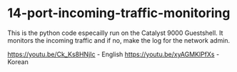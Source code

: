 # 14-port-incoming-traffic-monitoring 

This is the python code especailly run on the Catalyst 9000 Guestshell.
It monitors the incoming traffic and if no, make the log for the network admin.

https://youtu.be/Ck_Ks8HNjIc - English
https://youtu.be/xyAGMKlPfXs - Korean
